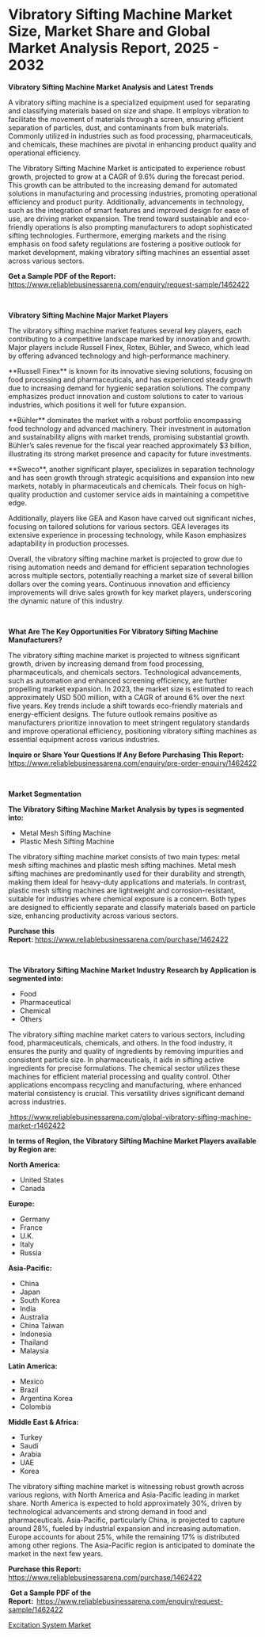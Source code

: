 <p><h1>Vibratory Sifting Machine Market Size, Market Share and Global Market Analysis Report, 2025 - 2032</h1></p><p><strong>Vibratory Sifting Machine Market Analysis and Latest Trends</strong></p>
<p><p>A vibratory sifting machine is a specialized equipment used for separating and classifying materials based on size and shape. It employs vibration to facilitate the movement of materials through a screen, ensuring efficient separation of particles, dust, and contaminants from bulk materials. Commonly utilized in industries such as food processing, pharmaceuticals, and chemicals, these machines are pivotal in enhancing product quality and operational efficiency.</p><p>The Vibratory Sifting Machine Market is anticipated to experience robust growth, projected to grow at a CAGR of 9.6% during the forecast period. This growth can be attributed to the increasing demand for automated solutions in manufacturing and processing industries, promoting operational efficiency and product purity. Additionally, advancements in technology, such as the integration of smart features and improved design for ease of use, are driving market expansion. The trend toward sustainable and eco-friendly operations is also prompting manufacturers to adopt sophisticated sifting technologies. Furthermore, emerging markets and the rising emphasis on food safety regulations are fostering a positive outlook for market development, making vibratory sifting machines an essential asset across various sectors.</p></p>
<p><strong>Get a Sample PDF of the Report:&nbsp;</strong> <a href="https://www.reliablebusinessarena.com/enquiry/request-sample/1462422?utm_campaign=2112&utm_medium=2&utm_source=Github&utm_content=ia&utm_term=18022025&utm_id=vibratory-sifting-machine">https://www.reliablebusinessarena.com/enquiry/request-sample/1462422</a></p>
<p>&nbsp;</p>
<p><strong>Vibratory Sifting Machine Major Market Players</strong></p>
<p><p>The vibratory sifting machine market features several key players, each contributing to a competitive landscape marked by innovation and growth. Major players include Russell Finex, Rotex, Bühler, and Sweco, which lead by offering advanced technology and high-performance machinery.</p><p>**Russell Finex** is known for its innovative sieving solutions, focusing on food processing and pharmaceuticals, and has experienced steady growth due to increasing demand for hygienic separation solutions. The company emphasizes product innovation and custom solutions to cater to various industries, which positions it well for future expansion.</p><p>**Bühler** dominates the market with a robust portfolio encompassing food technology and advanced machinery. Their investment in automation and sustainability aligns with market trends, promising substantial growth. Bühler’s sales revenue for the fiscal year reached approximately $3 billion, illustrating its strong market presence and capacity for future investments.</p><p>**Sweco**, another significant player, specializes in separation technology and has seen growth through strategic acquisitions and expansion into new markets, notably in pharmaceuticals and chemicals. Their focus on high-quality production and customer service aids in maintaining a competitive edge.</p><p>Additionally, players like GEA and Kason have carved out significant niches, focusing on tailored solutions for various sectors. GEA leverages its extensive experience in processing technology, while Kason emphasizes adaptability in production processes.</p><p>Overall, the vibratory sifting machine market is projected to grow due to rising automation needs and demand for efficient separation technologies across multiple sectors, potentially reaching a market size of several billion dollars over the coming years. Continuous innovation and efficiency improvements will drive sales growth for key market players, underscoring the dynamic nature of this industry.</p></p>
<p>&nbsp;</p>
<p><strong>What Are The Key Opportunities For Vibratory Sifting Machine Manufacturers?</strong></p>
<p><p>The vibratory sifting machine market is projected to witness significant growth, driven by increasing demand from food processing, pharmaceuticals, and chemicals sectors. Technological advancements, such as automation and enhanced screening efficiency, are further propelling market expansion. In 2023, the market size is estimated to reach approximately USD 500 million, with a CAGR of around 6% over the next five years. Key trends include a shift towards eco-friendly materials and energy-efficient designs. The future outlook remains positive as manufacturers prioritize innovation to meet stringent regulatory standards and improve operational efficiency, positioning vibratory sifting machines as essential equipment across various industries.</p></p>
<p><strong>Inquire or Share Your Questions If Any Before Purchasing This Report:</strong> <a href="https://www.reliablebusinessarena.com/enquiry/pre-order-enquiry/1462422?utm_campaign=2112&utm_medium=2&utm_source=Github&utm_content=ia&utm_term=18022025&utm_id=vibratory-sifting-machine">https://www.reliablebusinessarena.com/enquiry/pre-order-enquiry/1462422</a></p>
<p>&nbsp;</p>
<p><strong>Market Segmentation</strong></p>
<p><strong>The Vibratory Sifting Machine Market Analysis by types is segmented into:</strong></p>
<p><ul><li>Metal Mesh Sifting Machine</li><li>Plastic Mesh Sifting Machine</li></ul></p>
<p><p>The vibratory sifting machine market consists of two main types: metal mesh sifting machines and plastic mesh sifting machines. Metal mesh sifting machines are predominantly used for their durability and strength, making them ideal for heavy-duty applications and materials. In contrast, plastic mesh sifting machines are lightweight and corrosion-resistant, suitable for industries where chemical exposure is a concern. Both types are designed to efficiently separate and classify materials based on particle size, enhancing productivity across various sectors.</p></p>
<p><strong>Purchase this Report:&nbsp;</strong><a href="https://www.reliablebusinessarena.com/purchase/1462422?utm_campaign=2112&utm_medium=2&utm_source=Github&utm_content=ia&utm_term=18022025&utm_id=vibratory-sifting-machine">https://www.reliablebusinessarena.com/purchase/1462422</a></p>
<p>&nbsp;</p>
<p><strong>The Vibratory Sifting Machine Market Industry Research by Application is segmented into:</strong></p>
<p><ul><li>Food</li><li>Pharmaceutical</li><li>Chemical</li><li>Others</li></ul></p>
<p><p>The vibratory sifting machine market caters to various sectors, including food, pharmaceuticals, chemicals, and others. In the food industry, it ensures the purity and quality of ingredients by removing impurities and consistent particle size. In pharmaceuticals, it aids in sifting active ingredients for precise formulations. The chemical sector utilizes these machines for efficient material processing and quality control. Other applications encompass recycling and manufacturing, where enhanced material consistency is crucial. This versatility drives significant demand across industries.</p></p>
<p><a href="https://www.reliablebusinessarena.com/global-vibratory-sifting-machine-market-r1462422?utm_campaign=2112&utm_medium=2&utm_source=Github&utm_content=ia&utm_term=18022025&utm_id=vibratory-sifting-machine">&nbsp;https://www.reliablebusinessarena.com/global-vibratory-sifting-machine-market-r1462422</a></p>
<p><strong>In terms of Region, the Vibratory Sifting Machine Market Players available by Region are:</strong></p>
<p>
    <p> <strong> North America: </strong>
        <ul>
            <li>United States</li>
            <li>Canada</li>
        </ul>
        </p> 
    <p> <strong> Europe: </strong>
        <ul>
            <li>Germany</li>
            <li>France</li>
            <li>U.K.</li>
            <li>Italy</li>
            <li>Russia</li>
        </ul>
        </p> 
    <p> <strong> Asia-Pacific: </strong>
        <ul>
            <li>China</li>
            <li>Japan</li>
            <li>South Korea</li>
            <li>India</li>
            <li>Australia</li>
            <li>China Taiwan</li>
            <li>Indonesia</li>
            <li>Thailand</li>
            <li>Malaysia</li>
        </ul>
        </p> 
    <p> <strong> Latin America: </strong>
        <ul>
            <li>Mexico</li>
            <li>Brazil</li>
            <li>Argentina Korea</li>
            <li>Colombia</li>
        </ul>
        </p> 
    <p> <strong> Middle East & Africa: </strong>
        <ul>
            <li>Turkey</li>
            <li>Saudi</li>
            <li>Arabia</li>
            <li>UAE</li>
            <li>Korea</li>
        </ul>
    </p>
    </p>
<p><p>The vibratory sifting machine market is witnessing robust growth across various regions, with North America and Asia-Pacific leading in market share. North America is expected to hold approximately 30%, driven by technological advancements and strong demand in food and pharmaceuticals. Asia-Pacific, particularly China, is projected to capture around 28%, fueled by industrial expansion and increasing automation. Europe accounts for about 25%, while the remaining 17% is distributed among other regions. The Asia-Pacific region is anticipated to dominate the market in the next few years.</p></p>
<p><strong>Purchase this Report: </strong><a href="https://www.reliablebusinessarena.com/purchase/1462422?utm_campaign=2112&utm_medium=2&utm_source=Github&utm_content=ia&utm_term=18022025&utm_id=vibratory-sifting-machine">https://www.reliablebusinessarena.com/purchase/1462422</a></p>
<p>&nbsp;<strong>Get a Sample PDF of the Report:&nbsp;&nbsp;</strong><a href="https://www.reliablebusinessarena.com/enquiry/request-sample/1462422?utm_campaign=2112&utm_medium=2&utm_source=Github&utm_content=ia&utm_term=18022025&utm_id=vibratory-sifting-machine">https://www.reliablebusinessarena.com/enquiry/request-sample/1462422</a></p>
<p><strong></strong></p>
<p><p><a href="https://github.com/AshikRahman991/Market-Research-Report-List-1/blob/main/excitation-system-market.md?utm_campaign=2112&utm_medium=2&utm_source=Github&utm_content=ia&utm_term=18022025&utm_id=vibratory-sifting-machine">Excitation System Market</a></p></p>
